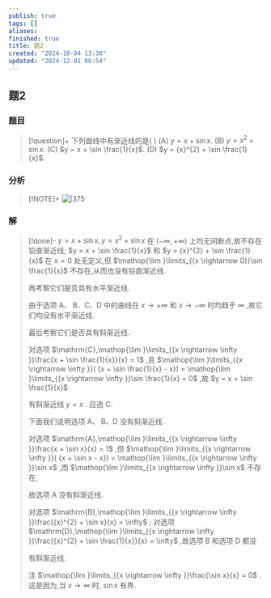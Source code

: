 ```yaml
---
publish: true
tags: []
aliases: 
finished: true
title: 题2
created: "2024-10-04 13:38"
updated: "2024-12-01 06:54"
---
```

## 题2
### 题目
> [!question]+
> 下列曲线中有渐近线的是( )
> (A) $y = x  + \sin x$. 
> (B) $y = {x}^{2} + \sin x$. 
> (C) $y = x + \sin \frac{1}{x}$. 
> (D) $y = {x}^{2} + \sin \frac{1}{x}$.
### 分析
> [!NOTE]+
> ![|375](https://img.hwenyi.tech/202411202126783.webp)
### 解
> [!done]-
> $y = x + \sin x,y = {x}^{2} + \sin x$ 在 $( {-\infty , + \infty })$ 上均无间断点,故不存在铅直渐近线; $y = x + \sin \frac{1}{x}$ 和 $y = {x}^{2} + \sin \frac{1}{x}$ 在 $x = 0$ 处无定义,但 $\mathop{\lim }\limits_{{x \rightarrow  0}}\sin \frac{1}{x}$ 不存在,从而也没有铅直渐近线.
> 
> 再考察它们是否具有水平渐近线.
> 
> 由于选项 $\mathrm{A}\text{、}\mathrm{\;B}\text{、}\mathrm{C}\text{、}\mathrm{D}$ 中的曲线在 $x \rightarrow   + \infty$ 和 $x \rightarrow   - \infty$ 时均趋于 $\infty$ ,故它们均没有水平渐近线.
> 
> 最后考察它们是否具有斜渐近线.
> 
> 对选项 $\mathrm{C},\mathop{\lim }\limits_{{x \rightarrow  \infty }}\frac{x + \sin \frac{1}{x}}{x} = 1$ ,且 $\mathop{\lim }\limits_{{x \rightarrow  \infty }}( {x + \sin \frac{1}{x} - x})  = \mathop{\lim }\limits_{{x \rightarrow  \infty }}\sin \frac{1}{x} = 0$ ,故 $y = x + \sin \frac{1}{x}$
> 
> 有斜渐近线 $y = x$ . 应选 C.
> 
> 下面我们说明选项 $\mathrm{A}\text{、}\mathrm{\;B}\text{、}\mathrm{D}$ 没有斜渐近线.
> 
> 对选项 $\mathrm{A},\mathop{\lim }\limits_{{x \rightarrow  \infty }}\frac{x + \sin x}{x} = 1$ ,但 $\mathop{\lim }\limits_{{x \rightarrow  \infty }}( {x + \sin x - x})  = \mathop{\lim }\limits_{{x \rightarrow  \infty }}\sin x$ ,而 $\mathop{\lim }\limits_{{x \rightarrow  \infty }}\sin x$ 不存在,
> 
> 故选项 A 没有斜渐近线.
> 
> 对选项 $\mathrm{B},\mathop{\lim }\limits_{{x \rightarrow  \infty }}\frac{{x}^{2} + \sin x}{x} = \infty$ ; 对选项 $\mathrm{D},\mathop{\lim }\limits_{{x \rightarrow  \infty }}\frac{{x}^{2} + \sin \frac{1}{x}}{x} = \infty$ ,故选项 B 和选项 D 都没
> 
> 有斜渐近线.
> 
> 注 $\mathop{\lim }\limits_{{x \rightarrow  \infty }}\frac{\sin x}{x} = 0$ . 这是因为,当 $x \rightarrow  \infty$ 时, $\sin x$ 有界.